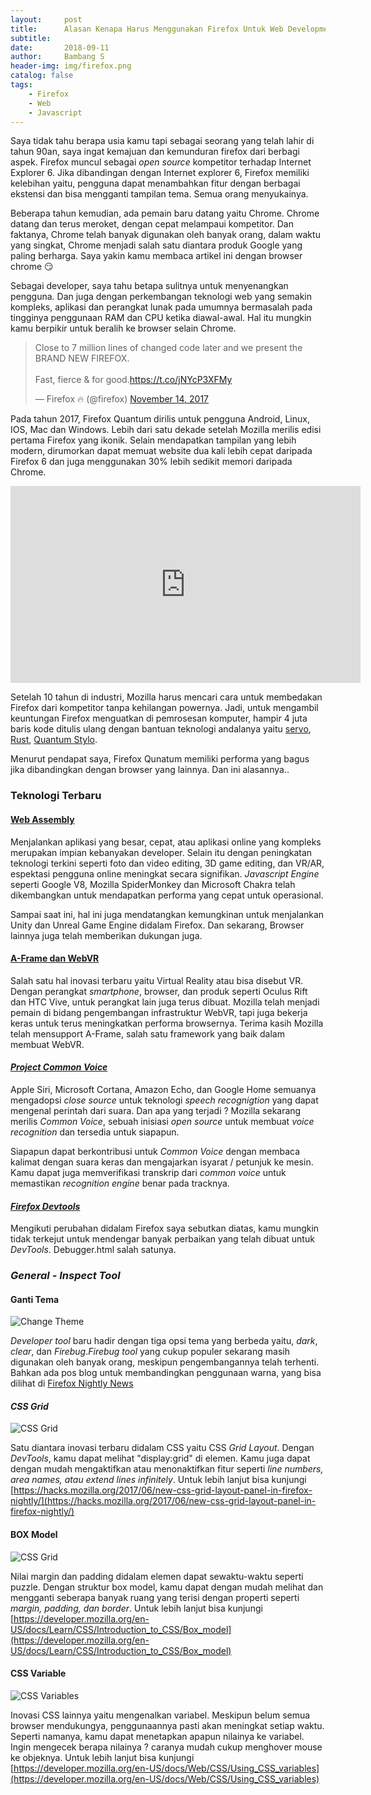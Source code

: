 ```yaml
---
layout:     post
title:      Alasan Kenapa Harus Menggunakan Firefox Untuk Web Development
subtitle:   
date:       2018-09-11
author:     Bambang S
header-img: img/firefox.png
catalog: false
tags:
    - Firefox
    - Web
    - Javascript
---
```


Saya tidak tahu berapa usia kamu tapi sebagai seorang yang telah lahir di tahun 90an, saya ingat kemajuan dan kemunduran firefox dari berbagi aspek. Firefox muncul sebagai _open source_ kompetitor terhadap Internet Explorer 6. Jika dibandingan dengan Internet explorer 6, Firefox memiliki kelebihan yaitu, pengguna dapat menambahkan fitur dengan berbagai ekstensi dan bisa mengganti tampilan tema. Semua orang menyukainya.

Beberapa tahun kemudian, ada pemain baru datang yaitu Chrome. Chrome datang dan terus meroket, dengan cepat melampaui kompetitor. Dan faktanya, Chrome telah banyak digunakan oleh banyak orang, dalam waktu yang singkat, Chrome menjadi salah satu diantara produk Google yang paling berharga. Saya yakin kamu membaca artikel ini dengan browser chrome :smirk:

Sebagai developer, saya tahu betapa sulitnya untuk menyenangkan pengguna. Dan juga dengan perkembangan teknologi web yang semakin kompleks, aplikasi dan perangkat lunak pada umumnya bermasalah pada tingginya penggunaan RAM dan CPU ketika diawal-awal. Hal itu mungkin kamu berpikir untuk beralih ke browser selain Chrome.

<blockquote class="twitter-tweet" data-lang="en"><p lang="en" dir="ltr">Close to 7 million lines of changed code later and we present the BRAND NEW FIREFOX.<br><br>Fast, fierce &amp; for good.<a href="https://t.co/jNYcP3XFMy">https://t.co/jNYcP3XFMy</a></p>&mdash; Firefox 🔥 (@firefox) <a href="https://twitter.com/firefox/status/930435170288656384?ref_src=twsrc%5Etfw">November 14, 2017</a></blockquote>
<script async src="https://platform.twitter.com/widgets.js" charset="utf-8"></script>


Pada tahun 2017, Firefox Quantum dirilis untuk pengguna Android, Linux, IOS, Mac dan Windows. Lebih dari satu dekade setelah Mozilla merilis edisi pertama Firefox yang ikonik. Selain mendapatkan tampilan yang lebih modern, dirumorkan dapat memuat website dua kali lebih cepat daripada Firefox 6 dan juga menggunakan 30% lebih sedikit memori daripada Chrome.

<iframe width="560" height="315" src="https://www.youtube.com/embed/YIywpvHewc0" frameborder="0" allow="autoplay; encrypted-media" allowfullscreen></iframe>


Setelah 10 tahun di industri, Mozilla harus mencari cara untuk membedakan Firefox dari kompetitor tanpa kehilangan powernya. Jadi, untuk mengambil keuntungan Firefox menguatkan di pemrosesan komputer, hampir 4 juta baris kode ditulis ulang dengan bantuan teknologi andalanya yaitu [servo](https://servo.org/), [Rust](https://www.rust-lang.org/en-US/), [Quantum Stylo](https://wiki.mozilla.org/Quantum/Stylo).

Menurut pendapat saya, Firefox Qunatum memiliki performa yang bagus jika dibandingkan dengan browser yang lainnya. Dan ini alasannya..

### Teknologi Terbaru

#### [Web Assembly](https://developer.mozilla.org/en-US/docs/WebAssembly)

Menjalankan aplikasi yang besar, cepat, atau aplikasi online yang kompleks merupakan impian kebanyakan developer. Selain itu dengan peningkatan teknologi terkini seperti foto dan video editing, 3D game editing, dan VR/AR, espektasi pengguna online meningkat secara signifikan. _Javascript Engine_ seperti Google V8, Mozilla SpiderMonkey dan Microsoft Chakra telah dikembangkan untuk mendapatkan performa yang cepat untuk operasional.

Sampai saat ini, hal ini juga mendatangkan kemungkinan untuk menjalankan Unity dan Unreal Game Engine didalam Firefox. Dan sekarang, Browser lainnya juga telah memberikan dukungan juga.

#### [A-Frame dan WebVR](https://aframe.io/)

Salah satu hal inovasi terbaru yaitu Virtual Reality atau bisa disebut VR. Dengan perangkat _smartphone_, browser, dan produk seperti Oculus Rift dan HTC Vive, untuk perangkat lain juga terus dibuat. Mozilla telah menjadi pemain di bidang pengembangan infrastruktur WebVR, tapi juga bekerja keras untuk terus meningkatkan performa browsernya. Terima kasih Mozilla telah mensupport A-Frame, salah satu framework yang baik dalam membuat WebVR.

#### [_Project Common Voice_](https://voice.mozilla.org/en/new)

Apple Siri, Microsoft Cortana, Amazon Echo, dan Google Home semuanya mengadopsi _close source_ untuk teknologi _speech recognigtion_ yang dapat mengenal perintah dari suara. Dan apa yang terjadi ? Mozilla sekarang merilis _Common Voice_, sebuah inisiasi _open source_ untuk membuat _voice recognition_ dan tersedia untuk siapapun.

Siapapun dapat berkontribusi untuk _Common Voice_ dengan membaca kalimat dengan suara keras dan mengajarkan isyarat / petunjuk ke mesin. Kamu dapat juga memverifikasi transkrip dari _common voice_ untuk memastikan _recognition engine_ benar pada tracknya.

#### [_Firefox Devtools_](https://mozilladevelopers.github.io/playground/)

Mengikuti perubahan didalam Firefox saya sebutkan diatas, kamu mungkin tidak terkejut untuk mendengar banyak perbaikan yang telah dibuat untuk _DevTools_. Debugger.html salah satunya.

### _General - Inspect Tool_

#### Ganti Tema

![Change Theme](https://bamsarts.github.io/img/devtools.gif)

_Developer tool_ baru hadir dengan tiga opsi tema yang berbeda yaitu, _dark_, _clear_, dan _Firebug_._Firebug tool_ yang cukup populer sekarang masih digunakan oleh banyak orang, meskipun pengembangannya telah terhenti. Bahkan ada pos blog untuk membandingkan penggunaan warna, yang bisa dilihat di [Firefox Nightly News](https://blog.nightly.mozilla.org/2017/09/11/developer-tools-visual-refresh-coming-to-nightly/)


#### _CSS Grid_

![CSS Grid](https://bamsarts.github.io/img/cssgrid.gif)

Satu diantara inovasi terbaru didalam CSS yaitu CSS _Grid Layout_. Dengan _DevTools_, kamu dapat melihat "display:grid" di elemen. Kamu juga dapat dengan mudah mengaktifkan atau menonaktifkan fitur seperti _line numbers, area names, atau extend lines infinitely_. Untuk lebih lanjut bisa kunjungi [https://hacks.mozilla.org/2017/06/new-css-grid-layout-panel-in-firefox-nightly/](https://hacks.mozilla.org/2017/06/new-css-grid-layout-panel-in-firefox-nightly/)

#### BOX Model

![CSS Grid](https://bamsarts.github.io/img/cssgrid.gif)

Nilai margin dan padding didalam elemen dapat sewaktu-waktu seperti puzzle. Dengan struktur box model, kamu dapat dengan mudah melihat dan mengganti seberapa banyak ruang yang terisi dengan properti seperti _margin, padding, dan border_. Untuk lebih lanjut bisa kunjungi [https://developer.mozilla.org/en-US/docs/Learn/CSS/Introduction_to_CSS/Box_model](https://developer.mozilla.org/en-US/docs/Learn/CSS/Introduction_to_CSS/Box_model)

#### CSS Variable

![CSS Variables](https://bamsarts.github.io/img/cssVariabale.gif)

Inovasi CSS lainnya yaitu mengenalkan variabel. Meskipun belum semua browser mendukungya, penggunaannya pasti akan meningkat setiap waktu. Seperti namanya, kamu dapat menetapkan apapun nilainya ke variabel. Ingin mengecek berapa nilainya ? caranya mudah cukup menghover mouse ke objeknya. Untuk lebih lanjut bisa kunjungi [https://developer.mozilla.org/en-US/docs/Web/CSS/Using_CSS_variables](https://developer.mozilla.org/en-US/docs/Web/CSS/Using_CSS_variables)
